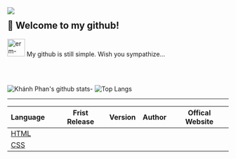<img align="left" src="https://raw.githubusercontent.com/Khanhphan98/Image/master/2021/06/08-15-27-06-cat_ready.gif" width="auto" height="auto"/>

## 👋 Welcome to my github!

<img title="" src="https://raw.githubusercontent.com/Khanhphan98/Image/master/2021/06/08-15-32-30-erm-fingers.gif" alt="erm-fingers.gif" width="40"> My github is still simple. Wish you sympathize...

<br>

</br>

![Khánh Phan's github stats](https://github-readme-stats.vercel.app/api?username=Khanhphan98&show_icons=true&theme=tokyonight)- ![Top Langs](https://github-readme-stats.vercel.app/api/top-langs/?username=Khanhphan98&langs_count=8&show_icons=true&theme=tokyonight)


---

| Language                                       |                                                                                                                                                                                                                                                                                                                                                                                                                                                                                              | Frist Release | Version | Author                      | Offical Website                                                                                                   |
|------------------------------------------------| --------------------------------------------------------------------------------------------------------------------------------------------------------------------------------------------------------------------------------------------------------------------------------------------------------------------------------------------------------------------------------------------------------------------------------------------------------------------------------------------------------- | ------------- | ------- | --------------------------- | ----------------------------------------------------------------------------------------------------------------- |
| [HTML](https://github.com/Khanhphan98/HTML)    |                                                                                |
| [CSS](https://github.com/Khanhphan98/CSS)       |                                                                                                                                                                                          |
